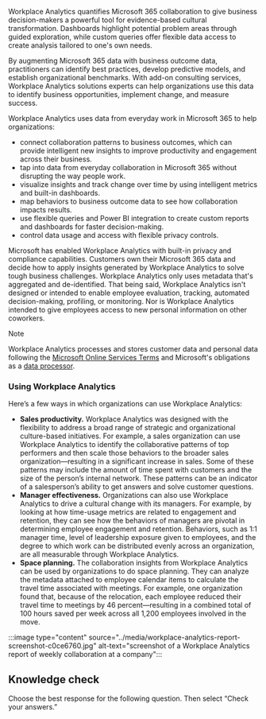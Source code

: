 Workplace Analytics quantifies Microsoft 365 collaboration to give business decision-makers a powerful tool for evidence-based cultural transformation. Dashboards highlight potential problem areas through guided exploration, while custom queries offer flexible data access to create analysis tailored to one's own needs.

By augmenting Microsoft 365 data with business outcome data, practitioners can identify best practices, develop predictive models, and establish organizational benchmarks. With add-on consulting services, Workplace Analytics solutions experts can help organizations use this data to identify business opportunities, implement change, and measure success.

Workplace Analytics uses data from everyday work in Microsoft 365 to help organizations:

 -  connect collaboration patterns to business outcomes, which can provide intelligent new insights to improve productivity and engagement across their business.
 -  tap into data from everyday collaboration in Microsoft 365 without disrupting the way people work.
 -  visualize insights and track change over time by using intelligent metrics and built-in dashboards.
 -  map behaviors to business outcome data to see how collaboration impacts results.
 -  use flexible queries and Power BI integration to create custom reports and dashboards for faster decision-making.
 -  control data usage and access with flexible privacy controls.

Microsoft has enabled Workplace Analytics with built-in privacy and compliance capabilities. Customers own their Microsoft 365 data and decide how to apply insights generated by Workplace Analytics to solve tough business challenges. Workplace Analytics only uses metadata that's aggregated and de-identified. That being said, Workplace Analytics isn't designed or intended to enable employee evaluation, tracking, automated decision-making, profiling, or monitoring. Nor is Workplace Analytics intended to give employees access to new personal information on other coworkers.

> [!NOTE]
> Workplace Analytics processes and stores customer data and personal data following the [Microsoft Online Services Terms](https://www.microsoft.com/licensing/product-licensing/products?azure-portal=true) and Microsoft's obligations as a [data processor](/workplace-analytics/privacy/data-protection-considerations#microsofts-role-data-processor?azure-portal=true).

### Using Workplace Analytics

Here’s a few ways in which organizations can use Workplace Analytics:

 -  **Sales productivity.** Workplace Analytics was designed with the flexibility to address a broad range of strategic and organizational culture-based initiatives. For example, a sales organization can use Workplace Analytics to identify the collaborative patterns of top performers and then scale those behaviors to the broader sales organization—resulting in a significant increase in sales. Some of these patterns may include the amount of time spent with customers and the size of the person’s internal network. These patterns can be an indicator of a salesperson’s ability to get answers and solve customer questions.‎
 -  **Manager effectiveness.** Organizations can also use Workplace Analytics to drive a cultural change with its managers. For example, by looking at how time-usage metrics are related to engagement and retention, they can see how the behaviors of managers are pivotal in determining employee engagement and retention. Behaviors, such as 1:1 manager time, level of leadership exposure given to employees, and the degree to which work can be distributed evenly across an organization, are all measurable through Workplace Analytics.
 -  **Space planning.** The collaboration insights from Workplace Analytics can be used by organizations to do space planning. They can analyze the metadata attached to employee calendar items to calculate the travel time associated with meetings. For example, one organization found that, because of the relocation, each employee reduced their travel time to meetings by 46 percent—resulting in a combined total of 100 hours saved per week across all 1,200 employees involved in the move.

:::image type="content" source="../media/workplace-analytics-report-screenshot-c0ce6760.jpg" alt-text="screenshot of a Workplace Analytics report of weekly collaboration at a company":::


## Knowledge check

Choose the best response for the following question. Then select “Check your answers.”